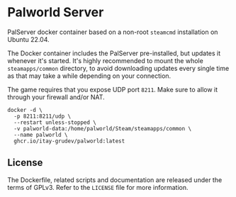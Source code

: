 Palworld Server
===============

PalServer docker container based on a non-root `steamcmd` installation on Ubuntu 22.04.

The Docker container includes the PalServer pre-installed, but updates it whenever it's started. It's highly recommended to mount the whole `steamapps/common` directory, to avoid downloading updates every single time as that may take a while depending on your connection.

The game requires that you expose UDP port `8211`. Make sure to allow it through your firewall and/or NAT.

```console
docker -d \
  -p 8211:8211/udp \
  --restart unless-stopped \
  -v palworld-data:/home/palworld/Steam/steamapps/common \
  --name palworld \
  ghcr.io/itay-grudev/palworld:latest
```

License
-------

The Dockerfile, related scripts and documentation are released under the terms of GPLv3. Refer to the `LICENSE` file for more information.
